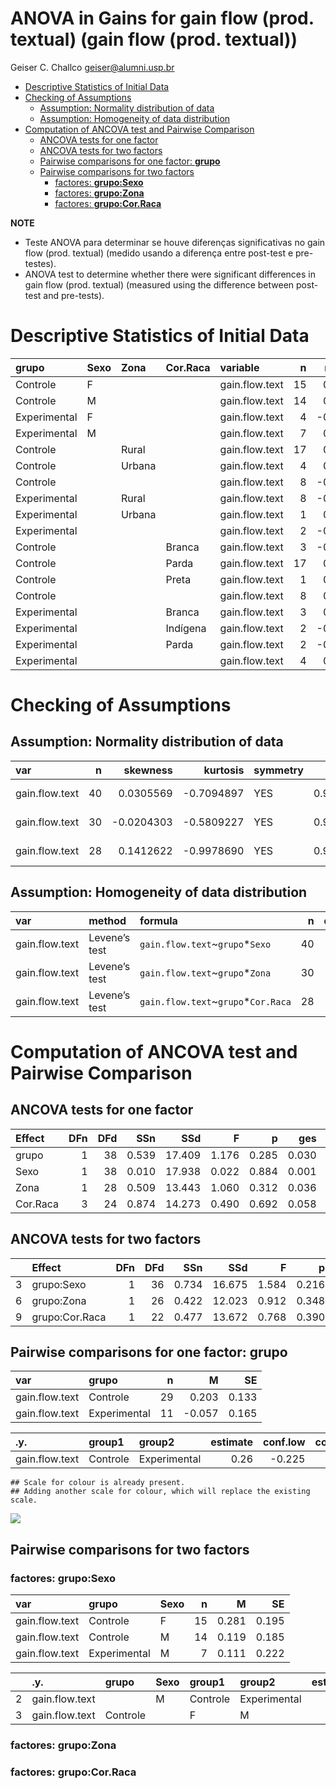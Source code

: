 ANOVA in Gains for gain flow (prod. textual) (gain flow (prod. textual))
================
Geiser C. Challco <geiser@alumni.usp.br>

- [Descriptive Statistics of Initial
  Data](#descriptive-statistics-of-initial-data)
- [Checking of Assumptions](#checking-of-assumptions)
  - [Assumption: Normality distribution of
    data](#assumption-normality-distribution-of-data)
  - [Assumption: Homogeneity of data
    distribution](#assumption-homogeneity-of-data-distribution)
- [Computation of ANCOVA test and Pairwise
  Comparison](#computation-of-ancova-test-and-pairwise-comparison)
  - [ANCOVA tests for one factor](#ancova-tests-for-one-factor)
  - [ANCOVA tests for two factors](#ancova-tests-for-two-factors)
  - [Pairwise comparisons for one factor:
    **grupo**](#pairwise-comparisons-for-one-factor-grupo)
  - [Pairwise comparisons for two
    factors](#pairwise-comparisons-for-two-factors)
    - [factores: **grupo:Sexo**](#factores-gruposexo)
    - [factores: **grupo:Zona**](#factores-grupozona)
    - [factores: **grupo:Cor.Raca**](#factores-grupocorraca)

**NOTE**

- Teste ANOVA para determinar se houve diferenças significativas no gain
  flow (prod. textual) (medido usando a diferença entre post-test e
  pre-testes).
- ANOVA test to determine whether there were significant differences in
  gain flow (prod. textual) (measured using the difference between
  post-test and pre-tests).

# Descriptive Statistics of Initial Data

| grupo        | Sexo | Zona   | Cor.Raca | variable       |   n |   mean | median |    min |   max |    sd |    se |    ci |   iqr |
|:-------------|:-----|:-------|:---------|:---------------|----:|-------:|-------:|-------:|------:|------:|------:|------:|------:|
| Controle     | F    |        |          | gain.flow.text |  15 |  0.281 |  0.222 | -1.111 | 1.556 | 0.755 | 0.195 | 0.418 | 0.889 |
| Controle     | M    |        |          | gain.flow.text |  14 |  0.119 |  0.111 | -1.111 | 1.222 | 0.692 | 0.185 | 0.400 | 1.056 |
| Experimental | F    |        |          | gain.flow.text |   4 | -0.351 | -0.444 | -0.667 | 0.153 | 0.363 | 0.182 | 0.578 | 0.372 |
| Experimental | M    |        |          | gain.flow.text |   7 |  0.111 |  0.000 | -0.667 | 1.000 | 0.588 | 0.222 | 0.544 | 0.556 |
| Controle     |      | Rural  |          | gain.flow.text |  17 |  0.366 |  0.444 | -1.111 | 1.556 | 0.743 | 0.180 | 0.382 | 1.000 |
| Controle     |      | Urbana |          | gain.flow.text |   4 |  0.500 |  0.444 | -0.111 | 1.222 | 0.577 | 0.289 | 0.919 | 0.667 |
| Controle     |      |        |          | gain.flow.text |   8 | -0.292 | -0.222 | -1.111 | 0.333 | 0.507 | 0.179 | 0.424 | 0.611 |
| Experimental |      | Rural  |          | gain.flow.text |   8 | -0.134 | -0.167 | -0.667 | 1.000 | 0.559 | 0.198 | 0.468 | 0.622 |
| Experimental |      | Urbana |          | gain.flow.text |   1 |  0.778 |  0.778 |  0.778 | 0.778 |       |       |       | 0.000 |
| Experimental |      |        |          | gain.flow.text |   2 | -0.167 | -0.167 | -0.333 | 0.000 | 0.236 | 0.167 | 2.118 | 0.167 |
| Controle     |      |        | Branca   | gain.flow.text |   3 | -0.185 |  0.222 | -1.111 | 0.333 | 0.804 | 0.464 | 1.997 | 0.722 |
| Controle     |      |        | Parda    | gain.flow.text |  17 |  0.209 | -0.111 | -1.111 | 1.556 | 0.824 | 0.200 | 0.424 | 1.111 |
| Controle     |      |        | Preta    | gain.flow.text |   1 |  0.778 |  0.778 |  0.778 | 0.778 |       |       |       | 0.000 |
| Controle     |      |        |          | gain.flow.text |   8 |  0.264 |  0.333 | -0.444 | 0.778 | 0.452 | 0.160 | 0.378 | 0.722 |
| Experimental |      |        | Branca   | gain.flow.text |   3 |  0.037 |  0.000 | -0.667 | 0.778 | 0.723 | 0.417 | 1.796 | 0.722 |
| Experimental |      |        | Indígena | gain.flow.text |   2 | -0.201 | -0.201 | -0.556 | 0.153 | 0.501 | 0.354 | 4.500 | 0.354 |
| Experimental |      |        | Parda    | gain.flow.text |   2 | -0.333 | -0.333 | -0.667 | 0.000 | 0.471 | 0.333 | 4.235 | 0.333 |
| Experimental |      |        |          | gain.flow.text |   4 |  0.083 | -0.167 | -0.333 | 1.000 | 0.631 | 0.315 | 1.004 | 0.583 |

# Checking of Assumptions

## Assumption: Normality distribution of data

| var            |   n |   skewness |   kurtosis | symmetry | statistic | method       |         p | p.signif | normality |
|:---------------|----:|-----------:|-----------:|:---------|----------:|:-------------|----------:|:---------|:----------|
| gain.flow.text |  40 |  0.0305569 | -0.7094897 | YES      | 0.9797250 | Shapiro-Wilk | 0.6793382 | ns       | YES       |
| gain.flow.text |  30 | -0.0204303 | -0.5809227 | YES      | 0.9796620 | Shapiro-Wilk | 0.8164949 | ns       | YES       |
| gain.flow.text |  28 |  0.1412622 | -0.9978690 | YES      | 0.9747779 | Shapiro-Wilk | 0.7124488 | ns       | YES       |

## Assumption: Homogeneity of data distribution

| var            | method        | formula                              |   n | df1 | df2 | statistic |         p | p.signif |
|:---------------|:--------------|:-------------------------------------|----:|----:|----:|----------:|----------:|:---------|
| gain.flow.text | Levene’s test | `gain.flow.text`~`grupo`\*`Sexo`     |  40 |   3 |  36 | 0.9860034 | 0.4102540 | ns       |
| gain.flow.text | Levene’s test | `gain.flow.text`~`grupo`\*`Zona`     |  30 |   3 |  26 | 1.1004898 | 0.3666881 | ns       |
| gain.flow.text | Levene’s test | `gain.flow.text`~`grupo`\*`Cor.Raca` |  28 |   5 |  22 | 0.5238534 | 0.7556341 | ns       |

# Computation of ANCOVA test and Pairwise Comparison

## ANCOVA tests for one factor

| Effect   | DFn | DFd |   SSn |    SSd |     F |     p |   ges | p\<.05 |
|:---------|----:|----:|------:|-------:|------:|------:|------:|:-------|
| grupo    |   1 |  38 | 0.539 | 17.409 | 1.176 | 0.285 | 0.030 |        |
| Sexo     |   1 |  38 | 0.010 | 17.938 | 0.022 | 0.884 | 0.001 |        |
| Zona     |   1 |  28 | 0.509 | 13.443 | 1.060 | 0.312 | 0.036 |        |
| Cor.Raca |   3 |  24 | 0.874 | 14.273 | 0.490 | 0.692 | 0.058 |        |

## ANCOVA tests for two factors

|     | Effect         | DFn | DFd |   SSn |    SSd |     F |     p |   ges | p\<.05 |
|:----|:---------------|----:|----:|------:|-------:|------:|------:|------:|:-------|
| 3   | grupo:Sexo     |   1 |  36 | 0.734 | 16.675 | 1.584 | 0.216 | 0.042 |        |
| 6   | grupo:Zona     |   1 |  26 | 0.422 | 12.023 | 0.912 | 0.348 | 0.034 |        |
| 9   | grupo:Cor.Raca |   1 |  22 | 0.477 | 13.672 | 0.768 | 0.390 | 0.034 |        |

## Pairwise comparisons for one factor: **grupo**

| var            | grupo        |   n |      M |    SE |
|:---------------|:-------------|----:|-------:|------:|
| gain.flow.text | Controle     |  29 |  0.203 | 0.133 |
| gain.flow.text | Experimental |  11 | -0.057 | 0.165 |

| .y.            | group1   | group2       | estimate | conf.low | conf.high |   se | statistic |     p | p.adj | p.adj.signif |
|:---------------|:---------|:-------------|---------:|---------:|----------:|-----:|----------:|------:|------:|:-------------|
| gain.flow.text | Controle | Experimental |     0.26 |   -0.225 |     0.745 | 0.24 |     1.084 | 0.285 | 0.285 | ns           |

    ## Scale for colour is already present.
    ## Adding another scale for colour, which will replace the existing scale.

![](C:/Users/geise/OneDrive/Workspace/WordGen-Stari-2/results/stari-gain.flow.text-Serie-7-ano-gain_files/figure-gfm/unnamed-chunk-18-1.png)<!-- -->

## Pairwise comparisons for two factors

### factores: **grupo:Sexo**

| var            | grupo        | Sexo |   n |     M |    SE |
|:---------------|:-------------|:-----|----:|------:|------:|
| gain.flow.text | Controle     | F    |  15 | 0.281 | 0.195 |
| gain.flow.text | Controle     | M    |  14 | 0.119 | 0.185 |
| gain.flow.text | Experimental | M    |   7 | 0.111 | 0.222 |

|     | .y.            | grupo    | Sexo | group1   | group2       | estimate | conf.low | conf.high |    se | statistic |     p | p.adj | p.adj.signif |
|:----|:---------------|:---------|:-----|:---------|:-------------|---------:|---------:|----------:|------:|----------:|------:|------:|:-------------|
| 2   | gain.flow.text |          | M    | Controle | Experimental |    0.008 |   -0.654 |     0.669 | 0.325 |     0.024 | 0.981 | 0.981 | ns           |
| 3   | gain.flow.text | Controle |      | F        | M            |    0.162 |   -0.369 |     0.693 | 0.261 |     0.622 | 0.538 | 0.538 | ns           |

### factores: **grupo:Zona**

### factores: **grupo:Cor.Raca**
